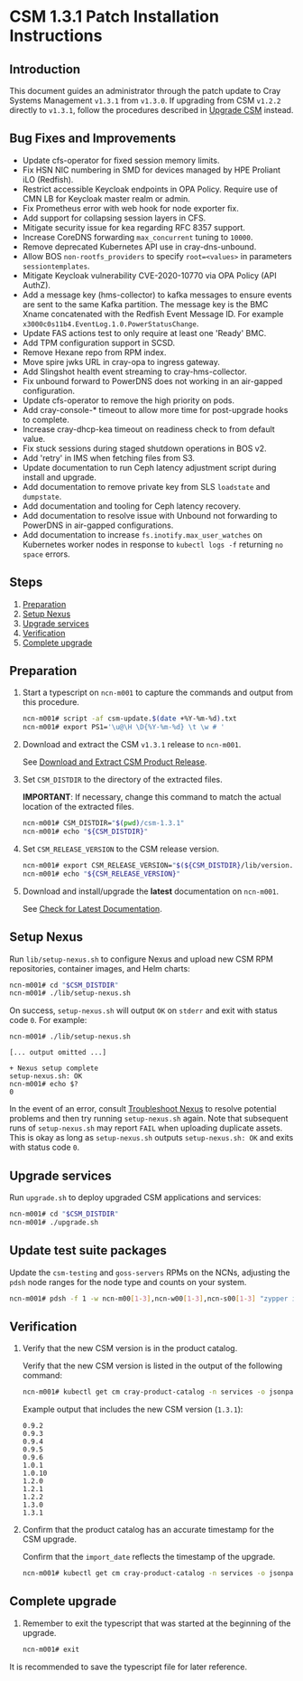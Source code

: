 # CSM 1.3.1 Patch Installation Instructions

## Introduction

This document guides an administrator through the patch update to Cray Systems Management `v1.3.1` from `v1.3.0`.
If upgrading from CSM `v1.2.2` directly to `v1.3.1`, follow the procedures described in [Upgrade CSM](../README.md) instead.

## Bug Fixes and Improvements

* Update cfs-operator for fixed session memory limits.
* Fix HSN NIC numbering in SMD for devices managed by HPE Proliant iLO (Redfish).
* Restrict accessible Keycloak endpoints in OPA Policy. Require use of CMN LB for Keycloak master realm or admin.
* Fix Prometheus error with web hook for node exporter fix.
* Add support for collapsing session layers in CFS.
* Mitigate security issue for kea regarding RFC 8357 support.
* Increase CoreDNS forwarding `max_concurrent` tuning to `10000`.
* Remove deprecated Kubernetes API use in cray-dns-unbound.
* Allow BOS `non-rootfs_providers` to specify `root=<values>` in parameters `sessiontemplates`.
* Mitigate Keycloak vulnerability CVE-2020-10770 via OPA Policy (API AuthZ).
* Add a message key (hms-collector) to kafka messages to ensure events are sent to the same Kafka partition. The message key is the BMC Xname concatenated with the Redfish Event Message ID. For example `x3000c0s11b4.EventLog.1.0.PowerStatusChange`.
* Update FAS actions test to only require at least one 'Ready' BMC.
* Add TPM configuration support in SCSD.
* Remove Hexane repo from RPM index.
* Move spire jwks URL in cray-opa to ingress gateway.
* Add Slingshot health event streaming to cray-hms-collector.
* Fix unbound forward to PowerDNS does not working in an air-gapped configuration.
* Update cfs-operator to remove the high priority on pods.
* Add cray-console-* timeout to allow more time for post-upgrade hooks to complete.
* Increase cray-dhcp-kea timeout on readiness check to from default value.
* Fix stuck sessions during staged shutdown operations in BOS v2.
* Add 'retry' in IMS when fetching files from S3.
* Update documentation to run Ceph latency adjustment script during install and upgrade.
* Add documentation to remove private key from SLS `loadstate` and `dumpstate`.
* Add documentation and tooling for Ceph latency recovery.
* Add documentation to resolve issue with Unbound not forwarding to PowerDNS in air-gapped configurations.
* Add documentation to increase `fs.inotify.max_user_watches` on Kubernetes worker nodes in response to `kubectl logs -f` returning `no space` errors.

## Steps

1. [Preparation](#preparation)
1. [Setup Nexus](#setup-nexus)
1. [Upgrade services](#upgrade-services)
1. [Verification](#verification)
1. [Complete upgrade](#complete-upgrade)

## Preparation

1. Start a typescript on `ncn-m001` to capture the commands and output from this procedure.

   ```bash
   ncn-m001# script -af csm-update.$(date +%Y-%m-%d).txt
   ncn-m001# export PS1='\u@\H \D{%Y-%m-%d} \t \w # '
   ```

1. Download and extract the CSM `v1.3.1` release to `ncn-m001`.

   See [Download and Extract CSM Product Release](../../update_product_stream/index.md#download-and-extract).

1. Set `CSM_DISTDIR` to the directory of the extracted files.

   **IMPORTANT**: If necessary, change this command to match the actual location of the extracted files.

   ```bash
   ncn-m001# CSM_DISTDIR="$(pwd)/csm-1.3.1"
   ncn-m001# echo "${CSM_DISTDIR}"
   ```

1. Set `CSM_RELEASE_VERSION` to the CSM release version.

   ```bash
   ncn-m001# export CSM_RELEASE_VERSION="$(${CSM_DISTDIR}/lib/version.sh --version)"
   ncn-m001# echo "${CSM_RELEASE_VERSION}"
   ```

1. Download and install/upgrade the **latest** documentation on `ncn-m001`.

   See [Check for Latest Documentation](../../update_product_stream/index.md#check-for-latest-documentation).

## Setup Nexus

Run `lib/setup-nexus.sh` to configure Nexus and upload new CSM RPM
repositories, container images, and Helm charts:

```bash
ncn-m001# cd "$CSM_DISTDIR"
ncn-m001# ./lib/setup-nexus.sh
```

On success, `setup-nexus.sh` will output `OK` on `stderr` and exit with status
code `0`. For example:

```console
ncn-m001# ./lib/setup-nexus.sh

[... output omitted ...]

+ Nexus setup complete
setup-nexus.sh: OK
ncn-m001# echo $?
0
```

In the event of an error, consult [Troubleshoot Nexus](../../operations/package_repository_management/Troubleshoot_Nexus.md)
to resolve potential problems and then try running `setup-nexus.sh` again. Note that subsequent runs of `setup-nexus.sh` may
report `FAIL` when uploading duplicate assets. This is okay as long as `setup-nexus.sh` outputs `setup-nexus.sh: OK` and exits
with status code `0`.

## Upgrade services

Run `upgrade.sh` to deploy upgraded CSM applications and services:

```bash
ncn-m001# cd "$CSM_DISTDIR"
ncn-m001# ./upgrade.sh
```

## Update test suite packages

Update the `csm-testing` and `goss-servers` RPMs on the NCNs, adjusting the `pdsh` node ranges for the node type and counts on your system.

```bash
ncn-m001# pdsh -f 1 -w ncn-m00[1-3],ncn-w00[1-3],ncn-s00[1-3] "zypper install -y csm-testing goss-servers"
```

## Verification

1. Verify that the new CSM version is in the product catalog.

   Verify that the new CSM version is listed in the output of the following command:

   ```bash
   ncn-m001# kubectl get cm cray-product-catalog -n services -o jsonpath='{.data.csm}' | yq r -j - | jq -r 'to_entries[] | .key' | sort -V
   ```

   Example output that includes the new CSM version (`1.3.1`):

   ```text
   0.9.2
   0.9.3
   0.9.4
   0.9.5
   0.9.6
   1.0.1
   1.0.10
   1.2.0
   1.2.1
   1.2.2
   1.3.0
   1.3.1
   ```

1. Confirm that the product catalog has an accurate timestamp for the CSM upgrade.

   Confirm that the `import_date` reflects the timestamp of the upgrade.

   ```bash
   ncn-m001# kubectl get cm cray-product-catalog -n services -o jsonpath='{.data.csm}' | yq r  - '"1.3.1".configuration.import_date'
   ```

## Complete upgrade

1. Remember to exit the typescript that was started at the beginning of the upgrade.

     ```bash
     ncn-m001# exit
     ```

It is recommended to save the typescript file for later reference.
